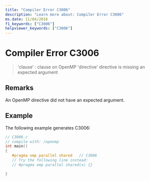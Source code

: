 ```yaml
---
title: "Compiler Error C3006"
description: "Learn more about: Compiler Error C3006"
ms.date: 11/04/2016
f1_keywords: ["C3006"]
helpviewer_keywords: ["C3006"]
---
```

# Compiler Error C3006

> 'clause' : clause on OpenMP 'directive' directive is missing an expected argument

## Remarks

An OpenMP directive did not have an expected argument.

## Example

The following example generates C3006:

```c
// C3006.c
// compile with: /openmp
int main()
{
   #pragma omp parallel shared   // C3006
   // Try the following line instead:
   // #pragma omp parallel shared(x) {}

}
```
